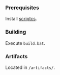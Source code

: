 ### Prerequisites

Install [scriptcs](http://scriptcs.net/).

### Building

Execute `build.bat`.

### Artifacts

Located in `/artifacts/`.
